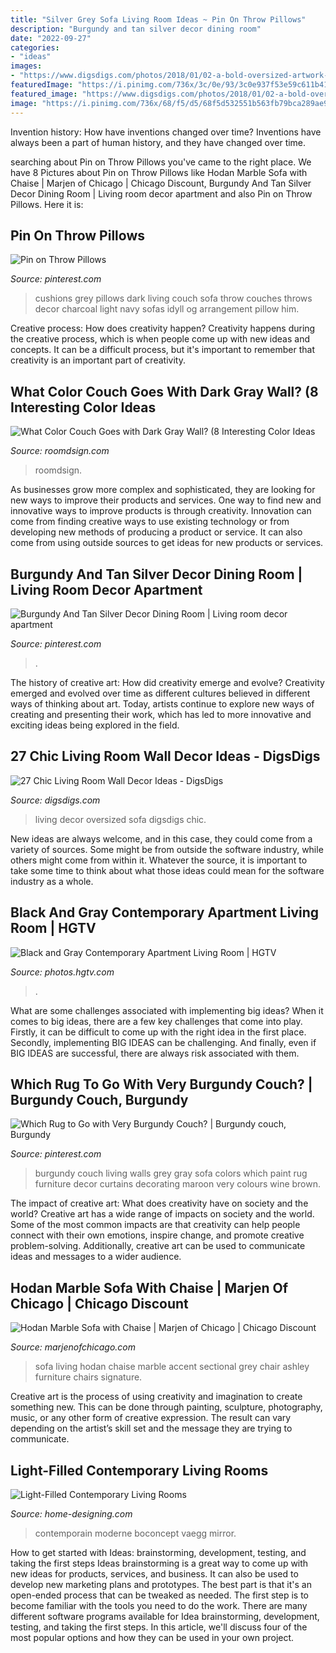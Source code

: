 ```yaml
---
title: "Silver Grey Sofa Living Room Ideas ~ Pin On Throw Pillows"
description: "Burgundy and tan silver decor dining room"
date: "2022-09-27"
categories:
- "ideas"
images:
- "https://www.digsdigs.com/photos/2018/01/02-a-bold-oversized-artwork-over-the-sofa-is-a-cool-colorful-statement.jpg"
featuredImage: "https://i.pinimg.com/736x/3c/0e/93/3c0e937f53e59c611b412823b0d98b3a.jpg"
featured_image: "https://www.digsdigs.com/photos/2018/01/02-a-bold-oversized-artwork-over-the-sofa-is-a-cool-colorful-statement.jpg"
image: "https://i.pinimg.com/736x/68/f5/d5/68f5d532551b563fb79bca289ae950fc--burgundy-curtains-burgundy-couch.jpg"
---
```



Invention history: How have inventions changed over time?
Inventions have always been a part of human history, and they have changed over time.

	

		
searching about Pin on Throw Pillows you've came to the right place. We have 8 Pictures about Pin on Throw Pillows like Hodan Marble Sofa with Chaise | Marjen of Chicago | Chicago Discount, Burgundy And Tan Silver Decor Dining Room | Living room decor apartment and also Pin on Throw Pillows. Here it is:
		
    
## Pin On Throw Pillows

<img loading=lazy src="https://i.pinimg.com/736x/41/bf/b1/41bfb152f6f00bd170fd517fdd787287--neutral-pillows-grey-pillows.jpg" onerror="this.onerror=null;this.src='https://tse3.mm.bing.net/th?id=OIP.p0xUl-xZlUPgCXudpL0g9gHaLH&amp;pid=15.1';" alt="Pin on Throw Pillows">

_Source: pinterest.com_

>cushions grey pillows dark living couch sofa throw couches throws decor charcoal light navy sofas idyll og arrangement pillow him. 

	

Creative process: How does creativity happen?
Creativity happens during the creative process, which is when people come up with new ideas and concepts. It can be a difficult process, but it's important to remember that creativity is an important part of creativity.

    
## What Color Couch Goes With Dark Gray Wall? (8 Interesting Color Ideas

<img loading=lazy src="https://roomdsign.com/wp-content/uploads/2021/03/what-color-couch-goes-with-dark-gray-wall.jpg" onerror="this.onerror=null;this.src='https://tse1.mm.bing.net/th?id=OIP.km6JrUkA106Rn0LkTlfXdgHaEK&amp;pid=15.1';" alt="What Color Couch Goes with Dark Gray Wall? (8 Interesting Color Ideas">

_Source: roomdsign.com_

>roomdsign. 

	

As businesses grow more complex and sophisticated, they are looking for new ways to improve their products and services. One way to find new and innovative ways to improve products is through creativity. Innovation can come from finding creative ways to use existing technology or from developing new methods of producing a product or service. It can also come from using outside sources to get ideas for new products or services.

    
## Burgundy And Tan Silver Decor Dining Room | Living Room Decor Apartment

<img loading=lazy src="https://i.pinimg.com/736x/3c/0e/93/3c0e937f53e59c611b412823b0d98b3a.jpg" onerror="this.onerror=null;this.src='https://tse3.mm.bing.net/th?id=OIP.Myr1nFqrIPd_f9JocgwjNwHaIJ&amp;pid=15.1';" alt="Burgundy And Tan Silver Decor Dining Room | Living room decor apartment">

_Source: pinterest.com_

>. 

	

The history of creative art: How did creativity emerge and evolve?
Creativity emerged and evolved over time as different cultures believed in different ways of thinking about art. Today, artists continue to explore new ways of creating and presenting their work, which has led to more innovative and exciting ideas being explored in the field.

    
## 27 Chic Living Room Wall Decor Ideas - DigsDigs

<img loading=lazy src="https://www.digsdigs.com/photos/2018/01/02-a-bold-oversized-artwork-over-the-sofa-is-a-cool-colorful-statement.jpg" onerror="this.onerror=null;this.src='https://tse4.mm.bing.net/th?id=OIP.Su2hw37WQklZKuoOsblC9gHaJ4&amp;pid=15.1';" alt="27 Chic Living Room Wall Decor Ideas - DigsDigs">

_Source: digsdigs.com_

>living decor oversized sofa digsdigs chic. 

	

New ideas are always welcome, and in this case, they could come from a variety of sources. Some might be from outside the software industry, while others might come from within it. Whatever the source, it is important to take some time to think about what those ideas could mean for the software industry as a whole.

    
## Black And Gray Contemporary Apartment Living Room | HGTV

<img loading=lazy src="https://hgtvhome.sndimg.com/content/dam/images/hgtv/fullset/2014/5/23/0/DP_Preston-Lee-gray-contemporary-masculine-living-room_h.jpg.rend.hgtvcom.616.462.suffix/1401383322119.jpeg" onerror="this.onerror=null;this.src='https://tse4.mm.bing.net/th?id=OIP.05Er5h9aLOug4VRzVld4MQHaFj&amp;pid=15.1';" alt="Black and Gray Contemporary Apartment Living Room | HGTV">

_Source: photos.hgtv.com_

>. 

	

What are some challenges associated with implementing big ideas?
When it comes to big ideas, there are a few key challenges that come into play. Firstly, it can be difficult to come up with the right idea in the first place. Secondly, implementing BIG IDEAS can be challenging. And finally, even if BIG IDEAS are successful, there are always risk associated with them.

    
## Which Rug To Go With Very Burgundy Couch? | Burgundy Couch, Burgundy

<img loading=lazy src="https://i.pinimg.com/736x/68/f5/d5/68f5d532551b563fb79bca289ae950fc--burgundy-curtains-burgundy-couch.jpg" onerror="this.onerror=null;this.src='https://tse1.mm.bing.net/th?id=OIP.Q7v_wi2NFg1vxu7WkmlcWAAAAA&amp;pid=15.1';" alt="Which Rug to Go with Very Burgundy Couch? | Burgundy couch, Burgundy">

_Source: pinterest.com_

>burgundy couch living walls grey gray sofa colors which paint rug furniture decor curtains decorating maroon very colours wine brown. 

	

The impact of creative art: What does creativity have on society and the world?
Creative art has a wide range of impacts on society and the world. Some of the most common impacts are that creativity can help people connect with their own emotions, inspire change, and promote creative problem-solving. Additionally, creative art can be used to communicate ideas and messages to a wider audience.

    
## Hodan Marble Sofa With Chaise | Marjen Of Chicago | Chicago Discount

<img loading=lazy src="http://www.marjenofchicago.com/sites/default/files/79700-18-21-11-T-C.jpg" onerror="this.onerror=null;this.src='https://tse4.mm.bing.net/th?id=OIP.dspQwRbOtvH-um-l6Zc44AHaF7&amp;pid=15.1';" alt="Hodan Marble Sofa with Chaise | Marjen of Chicago | Chicago Discount">

_Source: marjenofchicago.com_

>sofa living hodan chaise marble accent sectional grey chair ashley furniture chairs signature. 

	

Creative art is the process of using creativity and imagination to create something new. This can be done through painting, sculpture, photography, music, or any other form of creative expression. The result can vary depending on the artist’s skill set and the message they are trying to communicate.

    
## Light-Filled Contemporary Living Rooms

<img loading=lazy src="http://cdn.home-designing.com/wp-content/uploads/2012/12/modern-living-room-in-neutrals.jpg" onerror="this.onerror=null;this.src='https://tse1.mm.bing.net/th?id=OIP.GaQBrQyNZntF4spaMbb-ywHaHa&amp;pid=15.1';" alt="Light-Filled Contemporary Living Rooms">

_Source: home-designing.com_

>contemporain moderne boconcept vaegg mirror. 

	

How to get started with Ideas: brainstorming, development, testing, and taking the first steps
Ideas brainstorming is a great way to come up with new ideas for products, services, and business. It can also be used to develop new marketing plans and prototypes. The best part is that it's an open-ended process that can be tweaked as needed. The first step is to become familiar with the tools you need to do the work. There are many different software programs available for Idea brainstorming, development, testing, and taking the first steps. In this article, we'll discuss four of the most popular options and how they can be used in your own project.

